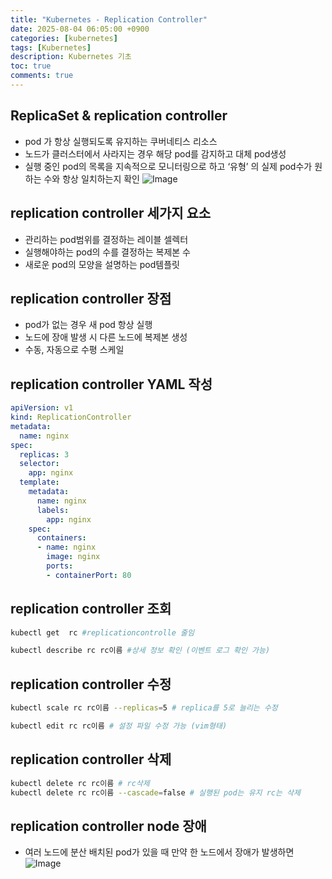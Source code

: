 ```yaml
---
title: "Kubernetes - Replication Controller"
date: 2025-08-04 06:05:00 +0900
categories: [kubernetes]
tags: [Kubernetes]
description: Kubernetes 기초
toc: true
comments: true
---
```


## ReplicaSet & replication controller

- pod 가 항상 실행되도록 유지하는 쿠버네티스 리소스
- 노드가 클러스터에서 사라지는 경우 해당 pod를 감지하고 대체 pod생성
- 실행 중인 pod의 목록을 지속적으로 모니터링으로 하고 ‘유형’ 의 실제 pod수가 원하는 수와 항상 일치하는지 확인
![Image](https://prod-files-secure.s3.us-west-2.amazonaws.com/e6db513d-ec54-40ff-aa74-2487b0bcfe15/62301a90-6c63-42b4-adb7-d05287ad1abc/Untitled.png?X-Amz-Algorithm=AWS4-HMAC-SHA256&X-Amz-Content-Sha256=UNSIGNED-PAYLOAD&X-Amz-Credential=ASIAZI2LB4665P67MP5G%2F20250804%2Fus-west-2%2Fs3%2Faws4_request&X-Amz-Date=20250804T070524Z&X-Amz-Expires=3600&X-Amz-Security-Token=IQoJb3JpZ2luX2VjEAcaCXVzLXdlc3QtMiJHMEUCIQCNbv6JTNZFC1EO1WgtT4lZWbGQf5QcHxV%2FtpWJEPLFGQIgBpDpc87rLttVRfqQmv70Xtqeot3nfLbQFtqYyUbqGe8q%2FwMIQBAAGgw2Mzc0MjMxODM4MDUiDD8QrzRmjOjdUSCquircA11wRTq2Zo%2BklyXe27x2%2Fw2Ks6sRtF8uwb7jFxPf%2BJ86Ry%2FYvGSojr6xsD%2FOgZJPaIjqG83MQo9SqVb%2BJUiuecOujT%2FVeXjLrGPHYtgID4EsPmjI9i%2F%2F74GVvY0OC4%2FXrpIoKnxL1vw6G%2BWCFWEVqmfYEy6njQp57gZ9rF1aKvbdQ%2BlntQQlm52kyoPuH1HaKYEhG%2BjQWmpcVkpY6dt6Fi%2F6RaTfnahe7hdt3nopmVeir1GrklwJatPc%2F9Un%2BhmsgbJMtrWHpjTd2p9hNEP%2BpUpryya77SMOwaOUFXD3X11rO6uCiPjRhBri1a%2B74V5sD9QiN4%2F93YrYCc%2BDyD7TzowcHmH6InLavAnoSbp8LtvP%2FMM5mWaTbMmAAGFM5ATleV9gXVhMqxaXFKb%2BTuoWdsNSpAcyLPKTf1Ap8hoxjHYdnjM2gcDGEa5mpCQha72MCg8huFHUitoUCGb5ADzAt4%2BEv2A%2FkW0v2XdPOgUZbJDqg6Me%2FBuZBDO90K2F48YgjbeNK9%2B0p3iUF5IUMvUiZ3%2FFIVc39ORtWN2SPM108117MvET1ZX2NRUu91E%2Ba8b%2B%2BAwI3f4zCbtAsG3PFAi8n9iCWPwW9VrVsSgb9z7G3Lnz5pnH6GLBs%2FEEByo%2FMOy2wcQGOqUBZ4gHGl%2BwWn9DzoG2j24e%2FdJuZLYMnL%2BjNmo4wJ98AsReLfI2oM77rvr3N7hjyzfVB5G%2BpluPcIZC73VOY1y8klIMGVPeTr6zR36uwTLDEximiLis%2F5x%2FFgEkSXDh3D6UjKfLSzGt5m09ZI5r5HYBJ7ndHpDY57z94JugtJC7%2FSyrtOgDJT7KU4Sxi47htX0TXG9lJIWb76nTfqFUNZ3ULj63E9zN&X-Amz-Signature=a0e1035fcd6f5cfb931632960e6e99da67a2a89193281a270935fc36099e2e0b&X-Amz-SignedHeaders=host&x-amz-checksum-mode=ENABLED&x-id=GetObject)

 

## replication controller 세가지 요소

- 관리하는 pod범위를 결정하는 레이블 셀렉터
- 실행해야하는 pod의 수를 결정하는 복제본 수
- 새로운 pod의 모양을 설명하는 pod템플릿
## replication controller 장점 

- pod가 없는 경우 새 pod 항상 실행
- 노드에 장애 발생 시 다른 노드에 복제본 생성
- 수동, 자동으로 수평 스케일
## replication controller YAML 작성

```yaml
apiVersion: v1
kind: ReplicationController
metadata:
  name: nginx
spec:
  replicas: 3
  selector:
    app: nginx
  template:
    metadata:
      name: nginx
      labels:
        app: nginx
    spec:
      containers:
      - name: nginx
        image: nginx
        ports:
        - containerPort: 80
```

## replication controller 조회

```bash
kubectl get  rc #replicationcontrolle 줄임
```

```bash
kubectl describe rc rc이름 #상세 정보 확인 (이벤트 로그 확인 가능)
```

## replication controller 수정

```bash
kubectl scale rc rc이름 --replicas=5 # replica를 5로 늘리는 수정

kubectl edit rc rc이름 # 설정 파일 수정 가능 (vim형태)
```

## replication controller 삭제

```bash
kubectl delete rc rc이름 # rc삭제
kubectl delete rc rc이름 --cascade=false # 실행된 pod는 유지 rc는 삭제
```

## replication controller node 장애 

- 여러 노드에 분산 배치된 pod가 있을 때 만약 한 노드에서 장애가 발생하면 
![Image](https://prod-files-secure.s3.us-west-2.amazonaws.com/e6db513d-ec54-40ff-aa74-2487b0bcfe15/5734a11c-7eb9-439a-94e2-3aa375662766/Untitled.png?X-Amz-Algorithm=AWS4-HMAC-SHA256&X-Amz-Content-Sha256=UNSIGNED-PAYLOAD&X-Amz-Credential=ASIAZI2LB4665P67MP5G%2F20250804%2Fus-west-2%2Fs3%2Faws4_request&X-Amz-Date=20250804T070524Z&X-Amz-Expires=3600&X-Amz-Security-Token=IQoJb3JpZ2luX2VjEAcaCXVzLXdlc3QtMiJHMEUCIQCNbv6JTNZFC1EO1WgtT4lZWbGQf5QcHxV%2FtpWJEPLFGQIgBpDpc87rLttVRfqQmv70Xtqeot3nfLbQFtqYyUbqGe8q%2FwMIQBAAGgw2Mzc0MjMxODM4MDUiDD8QrzRmjOjdUSCquircA11wRTq2Zo%2BklyXe27x2%2Fw2Ks6sRtF8uwb7jFxPf%2BJ86Ry%2FYvGSojr6xsD%2FOgZJPaIjqG83MQo9SqVb%2BJUiuecOujT%2FVeXjLrGPHYtgID4EsPmjI9i%2F%2F74GVvY0OC4%2FXrpIoKnxL1vw6G%2BWCFWEVqmfYEy6njQp57gZ9rF1aKvbdQ%2BlntQQlm52kyoPuH1HaKYEhG%2BjQWmpcVkpY6dt6Fi%2F6RaTfnahe7hdt3nopmVeir1GrklwJatPc%2F9Un%2BhmsgbJMtrWHpjTd2p9hNEP%2BpUpryya77SMOwaOUFXD3X11rO6uCiPjRhBri1a%2B74V5sD9QiN4%2F93YrYCc%2BDyD7TzowcHmH6InLavAnoSbp8LtvP%2FMM5mWaTbMmAAGFM5ATleV9gXVhMqxaXFKb%2BTuoWdsNSpAcyLPKTf1Ap8hoxjHYdnjM2gcDGEa5mpCQha72MCg8huFHUitoUCGb5ADzAt4%2BEv2A%2FkW0v2XdPOgUZbJDqg6Me%2FBuZBDO90K2F48YgjbeNK9%2B0p3iUF5IUMvUiZ3%2FFIVc39ORtWN2SPM108117MvET1ZX2NRUu91E%2Ba8b%2B%2BAwI3f4zCbtAsG3PFAi8n9iCWPwW9VrVsSgb9z7G3Lnz5pnH6GLBs%2FEEByo%2FMOy2wcQGOqUBZ4gHGl%2BwWn9DzoG2j24e%2FdJuZLYMnL%2BjNmo4wJ98AsReLfI2oM77rvr3N7hjyzfVB5G%2BpluPcIZC73VOY1y8klIMGVPeTr6zR36uwTLDEximiLis%2F5x%2FFgEkSXDh3D6UjKfLSzGt5m09ZI5r5HYBJ7ndHpDY57z94JugtJC7%2FSyrtOgDJT7KU4Sxi47htX0TXG9lJIWb76nTfqFUNZ3ULj63E9zN&X-Amz-Signature=ef73d8384955261b70034de20948279801f39f0c695827198938317bad1a9dfb&X-Amz-SignedHeaders=host&x-amz-checksum-mode=ENABLED&x-id=GetObject)



